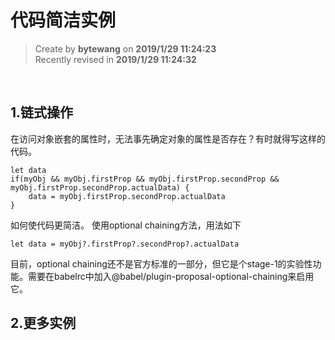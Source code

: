 **代码简洁实例**
===

> Create by **bytewang** on **2019/1/29 11:24:23**  
> Recently revised in **2019/1/29 11:24:32**

<br>

## 1.链式操作
在访问对象嵌套的属性时，无法事先确定对象的属性是否存在？有时就得写这样的代码。 

    let data
	if(myObj && myObj.firstProp && myObj.firstProp.secondProp && myObj.firstProp.secondProp.actualData) {
		data = myObj.firstProp.secondProp.actualData
	}
	
如何使代码更简洁。 
使用optional chaining方法，用法如下   

    let data = myObj?.firstProp?.secondProp?.actualData   

目前，optional chaining还不是官方标准的一部分，但它是个stage-1的实验性功能。需要在babelrc中加入@babel/plugin-proposal-optional-chaining来启用它。



## 2.更多实例